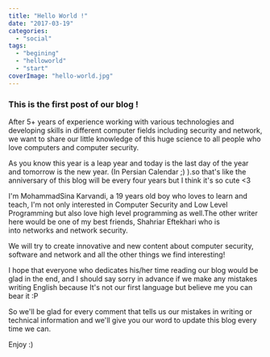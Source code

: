 ```yaml
---
title: "Hello World !"
date: "2017-03-19"
categories: 
  - "social"
tags: 
  - "begining"
  - "helloworld"
  - "start"
coverImage: "hello-world.jpg"
---
```


### **This is the first post of our blog !**

After 5+ years of experience working with various technologies and developing skills in different computer fields including security and network, we want to share our little knowledge of this huge science to all people who love computers and computer security.

As you know this year is a leap year and today is the last day of the year and tomorrow is the new year. (In Persian Calendar ;) ).so that's like the anniversary of this blog will be every four years but I think it's so cute <3

I'm MohammadSina Karvandi, a 19 years old boy who loves to learn and teach, I'm not only interested in Computer Security and Low Level Programming but also love high level programming as well.The other writer here would be one of my best friends, Shahriar Eftekhari who is into networks and network security.

We will try to create innovative and new content about computer security, software and network and all the other things we find interesting!

I hope that everyone who dedicates his/her time reading our blog would be glad in the end, and I should say sorry in advance if we make any mistakes writing English because It's not our first language but believe me you can bear it :P

So we'll be glad for every comment that tells us our mistakes in writing or technical information and we'll give you our word to update this blog every time we can.

Enjoy :)
